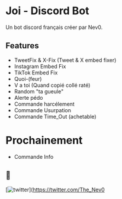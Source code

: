
# Joi - Discord Bot

Un bot discord français créer par Nev0.


## Features

- TweetFix & X-Fix (Tweet & X embed fixer)
- Instagram Embed Fix
- TikTok Embed Fix
- Quoi-(feur)
- V a toi (Quand copié collé raté)
- Random "ta gueule"
- Alerte pédo
- Commande harcélement
- Commande Usurpation
- Commande Time_Out (achetable)

# Prochainement 
- Commande Info


## 🔗 
[![twitter](https://img.shields.io/badge/twitter-1DA1F2?style=for-the-badge&logo=twitter&logoColor=white)](https://twitter.com/The_Nev0
